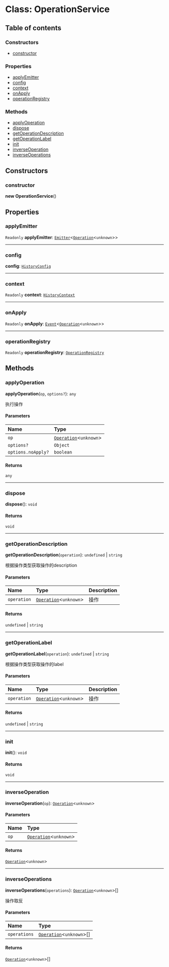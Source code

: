 # Class: OperationService

## Table of contents

### Constructors

* [constructor](/auto-docs/free-layout-editor/classes/OperationService.md#constructor)

### Properties

* [applyEmitter](/auto-docs/free-layout-editor/classes/OperationService.md#applyemitter)
* [config](/auto-docs/free-layout-editor/classes/OperationService.md#config)
* [context](/auto-docs/free-layout-editor/classes/OperationService.md#context)
* [onApply](/auto-docs/free-layout-editor/classes/OperationService.md#onapply)
* [operationRegistry](/auto-docs/free-layout-editor/classes/OperationService.md#operationregistry)

### Methods

* [applyOperation](/auto-docs/free-layout-editor/classes/OperationService.md#applyoperation)
* [dispose](/auto-docs/free-layout-editor/classes/OperationService.md#dispose)
* [getOperationDescription](/auto-docs/free-layout-editor/classes/OperationService.md#getoperationdescription)
* [getOperationLabel](/auto-docs/free-layout-editor/classes/OperationService.md#getoperationlabel)
* [init](/auto-docs/free-layout-editor/classes/OperationService.md#init)
* [inverseOperation](/auto-docs/free-layout-editor/classes/OperationService.md#inverseoperation)
* [inverseOperations](/auto-docs/free-layout-editor/classes/OperationService.md#inverseoperations)

## Constructors

### constructor

**new OperationService**()

## Properties

### applyEmitter

`Readonly` **applyEmitter**: [`Emitter`](/auto-docs/free-layout-editor/classes/Emitter.md)<[`Operation`](/auto-docs/free-layout-editor/interfaces/Operation.md)<`unknown`>>

***

### config

**config**: [`HistoryConfig`](/auto-docs/free-layout-editor/classes/HistoryConfig.md)

***

### context

`Readonly` **context**: [`HistoryContext`](/auto-docs/free-layout-editor/classes/HistoryContext.md)

***

### onApply

`Readonly` **onApply**: [`Event`](/auto-docs/free-layout-editor/interfaces/Event-1.md)<[`Operation`](/auto-docs/free-layout-editor/interfaces/Operation.md)<`unknown`>>

***

### operationRegistry

`Readonly` **operationRegistry**: [`OperationRegistry`](/auto-docs/free-layout-editor/classes/OperationRegistry.md)

## Methods

### applyOperation

**applyOperation**(`op`, `options?`): `any`

执行操作

#### Parameters

| Name | Type |
| :------ | :------ |
| `op` | [`Operation`](/auto-docs/free-layout-editor/interfaces/Operation.md)<`unknown`> |
| `options?` | `Object` |
| `options.noApply?` | `boolean` |

#### Returns

`any`

***

### dispose

**dispose**(): `void`

#### Returns

`void`

***

### getOperationDescription

**getOperationDescription**(`operation`): `undefined` | `string`

根据操作类型获取操作的description

#### Parameters

| Name | Type | Description |
| :------ | :------ | :------ |
| `operation` | [`Operation`](/auto-docs/free-layout-editor/interfaces/Operation.md)<`unknown`> | 操作 |

#### Returns

`undefined` | `string`

***

### getOperationLabel

**getOperationLabel**(`operation`): `undefined` | `string`

根据操作类型获取操作的label

#### Parameters

| Name | Type | Description |
| :------ | :------ | :------ |
| `operation` | [`Operation`](/auto-docs/free-layout-editor/interfaces/Operation.md)<`unknown`> | 操作 |

#### Returns

`undefined` | `string`

***

### init

**init**(): `void`

#### Returns

`void`

***

### inverseOperation

**inverseOperation**(`op`): [`Operation`](/auto-docs/free-layout-editor/interfaces/Operation.md)<`unknown`>

#### Parameters

| Name | Type |
| :------ | :------ |
| `op` | [`Operation`](/auto-docs/free-layout-editor/interfaces/Operation.md)<`unknown`> |

#### Returns

[`Operation`](/auto-docs/free-layout-editor/interfaces/Operation.md)<`unknown`>

***

### inverseOperations

**inverseOperations**(`operations`): [`Operation`](/auto-docs/free-layout-editor/interfaces/Operation.md)<`unknown`>\[]

操作取反

#### Parameters

| Name | Type |
| :------ | :------ |
| `operations` | [`Operation`](/auto-docs/free-layout-editor/interfaces/Operation.md)<`unknown`>\[] |

#### Returns

[`Operation`](/auto-docs/free-layout-editor/interfaces/Operation.md)<`unknown`>\[]
